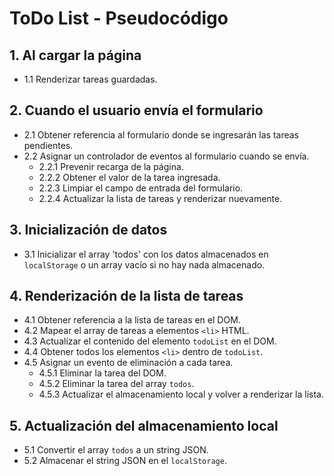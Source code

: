# ToDo List - Pseudocódigo

## 1. Al cargar la página

- 1.1 Renderizar tareas guardadas.

## 2. Cuando el usuario envía el formulario

- 2.1 Obtener referencia al formulario donde se ingresarán las tareas pendientes.
- 2.2 Asignar un controlador de eventos al formulario cuando se envía.
  - 2.2.1 Prevenir recarga de la página.
  - 2.2.2 Obtener el valor de la tarea ingresada.
  - 2.2.3 Limpiar el campo de entrada del formulario.
  - 2.2.4 Actualizar la lista de tareas y renderizar nuevamente.

## 3. Inicialización de datos

- 3.1 Inicializar el array 'todos' con los datos almacenados en `localStorage` o un array vacío si no hay nada almacenado.

## 4. Renderización de la lista de tareas

- 4.1 Obtener referencia a la lista de tareas en el DOM.
- 4.2 Mapear el array de tareas a elementos `<li>` HTML.
- 4.3 Actualizar el contenido del elemento `todoList` en el DOM.
- 4.4 Obtener todos los elementos `<li>` dentro de `todoList`.
- 4.5 Asignar un evento de eliminación a cada tarea.
  - 4.5.1 Eliminar la tarea del DOM.
  - 4.5.2 Eliminar la tarea del array `todos`.
  - 4.5.3 Actualizar el almacenamiento local y volver a renderizar la lista.

## 5. Actualización del almacenamiento local

- 5.1 Convertir el array `todos` a un string JSON.
- 5.2 Almacenar el string JSON en el `localStorage`.
